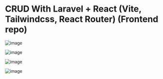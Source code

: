 # CRUD With Laravel + React (Vite, Tailwindcss, React Router) (Frontend repo)

![image](https://user-images.githubusercontent.com/75989509/234522487-0ad70fa8-dbf2-4389-a8b5-4266482f3c65.png)

![image](https://user-images.githubusercontent.com/75989509/234522529-add36497-fb3f-4bfa-b2e6-067af6ed4d8b.png)

![image](https://user-images.githubusercontent.com/75989509/234522564-808149ef-33ec-4dad-8ec9-af7898a0a917.png)

![image](https://user-images.githubusercontent.com/75989509/234522597-cbe344bc-f123-4611-aa31-3a6e75a75b7c.png)

